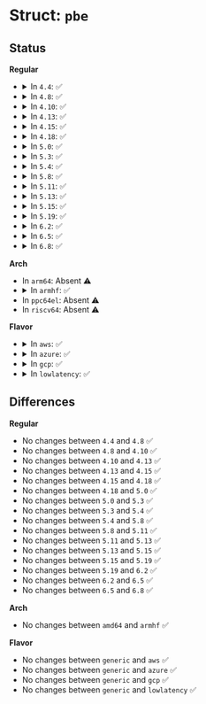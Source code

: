 # Struct: <code>pbe</code>

## Status
<b>Regular</b>
<ul>
<li>
<details>
<summary>In <code>4.4</code>: ✅</summary>

```c
struct pbe {
    void *address;
    void *orig_address;
    struct pbe *next;
};
```
</details>
</li>
<li>
<details>
<summary>In <code>4.8</code>: ✅</summary>

```c
struct pbe {
    void *address;
    void *orig_address;
    struct pbe *next;
};
```
</details>
</li>
<li>
<details>
<summary>In <code>4.10</code>: ✅</summary>

```c
struct pbe {
    void *address;
    void *orig_address;
    struct pbe *next;
};
```
</details>
</li>
<li>
<details>
<summary>In <code>4.13</code>: ✅</summary>

```c
struct pbe {
    void *address;
    void *orig_address;
    struct pbe *next;
};
```
</details>
</li>
<li>
<details>
<summary>In <code>4.15</code>: ✅</summary>

```c
struct pbe {
    void *address;
    void *orig_address;
    struct pbe *next;
};
```
</details>
</li>
<li>
<details>
<summary>In <code>4.18</code>: ✅</summary>

```c
struct pbe {
    void *address;
    void *orig_address;
    struct pbe *next;
};
```
</details>
</li>
<li>
<details>
<summary>In <code>5.0</code>: ✅</summary>

```c
struct pbe {
    void *address;
    void *orig_address;
    struct pbe *next;
};
```
</details>
</li>
<li>
<details>
<summary>In <code>5.3</code>: ✅</summary>

```c
struct pbe {
    void *address;
    void *orig_address;
    struct pbe *next;
};
```
</details>
</li>
<li>
<details>
<summary>In <code>5.4</code>: ✅</summary>

```c
struct pbe {
    void *address;
    void *orig_address;
    struct pbe *next;
};
```
</details>
</li>
<li>
<details>
<summary>In <code>5.8</code>: ✅</summary>

```c
struct pbe {
    void *address;
    void *orig_address;
    struct pbe *next;
};
```
</details>
</li>
<li>
<details>
<summary>In <code>5.11</code>: ✅</summary>

```c
struct pbe {
    void *address;
    void *orig_address;
    struct pbe *next;
};
```
</details>
</li>
<li>
<details>
<summary>In <code>5.13</code>: ✅</summary>

```c
struct pbe {
    void *address;
    void *orig_address;
    struct pbe *next;
};
```
</details>
</li>
<li>
<details>
<summary>In <code>5.15</code>: ✅</summary>

```c
struct pbe {
    void *address;
    void *orig_address;
    struct pbe *next;
};
```
</details>
</li>
<li>
<details>
<summary>In <code>5.19</code>: ✅</summary>

```c
struct pbe {
    void *address;
    void *orig_address;
    struct pbe *next;
};
```
</details>
</li>
<li>
<details>
<summary>In <code>6.2</code>: ✅</summary>

```c
struct pbe {
    void *address;
    void *orig_address;
    struct pbe *next;
};
```
</details>
</li>
<li>
<details>
<summary>In <code>6.5</code>: ✅</summary>

```c
struct pbe {
    void *address;
    void *orig_address;
    struct pbe *next;
};
```
</details>
</li>
<li>
<details>
<summary>In <code>6.8</code>: ✅</summary>

```c
struct pbe {
    void *address;
    void *orig_address;
    struct pbe *next;
};
```
</details>
</li>
</ul>
<b>Arch</b>
<ul>
<li>
In <code>arm64</code>: Absent ⚠️
</li>
<li>
<details>
<summary>In <code>armhf</code>: ✅</summary>

```c
struct pbe {
    void *address;
    void *orig_address;
    struct pbe *next;
};
```
</details>
</li>
<li>
In <code>ppc64el</code>: Absent ⚠️
</li>
<li>
In <code>riscv64</code>: Absent ⚠️
</li>
</ul>
<b>Flavor</b>
<ul>
<li>
<details>
<summary>In <code>aws</code>: ✅</summary>

```c
struct pbe {
    void *address;
    void *orig_address;
    struct pbe *next;
};
```
</details>
</li>
<li>
<details>
<summary>In <code>azure</code>: ✅</summary>

```c
struct pbe {
    void *address;
    void *orig_address;
    struct pbe *next;
};
```
</details>
</li>
<li>
<details>
<summary>In <code>gcp</code>: ✅</summary>

```c
struct pbe {
    void *address;
    void *orig_address;
    struct pbe *next;
};
```
</details>
</li>
<li>
<details>
<summary>In <code>lowlatency</code>: ✅</summary>

```c
struct pbe {
    void *address;
    void *orig_address;
    struct pbe *next;
};
```
</details>
</li>
</ul>

## Differences
<b>Regular</b>
<ul>
<li>
No changes between <code>4.4</code> and <code>4.8</code> ✅
</li>
<li>
No changes between <code>4.8</code> and <code>4.10</code> ✅
</li>
<li>
No changes between <code>4.10</code> and <code>4.13</code> ✅
</li>
<li>
No changes between <code>4.13</code> and <code>4.15</code> ✅
</li>
<li>
No changes between <code>4.15</code> and <code>4.18</code> ✅
</li>
<li>
No changes between <code>4.18</code> and <code>5.0</code> ✅
</li>
<li>
No changes between <code>5.0</code> and <code>5.3</code> ✅
</li>
<li>
No changes between <code>5.3</code> and <code>5.4</code> ✅
</li>
<li>
No changes between <code>5.4</code> and <code>5.8</code> ✅
</li>
<li>
No changes between <code>5.8</code> and <code>5.11</code> ✅
</li>
<li>
No changes between <code>5.11</code> and <code>5.13</code> ✅
</li>
<li>
No changes between <code>5.13</code> and <code>5.15</code> ✅
</li>
<li>
No changes between <code>5.15</code> and <code>5.19</code> ✅
</li>
<li>
No changes between <code>5.19</code> and <code>6.2</code> ✅
</li>
<li>
No changes between <code>6.2</code> and <code>6.5</code> ✅
</li>
<li>
No changes between <code>6.5</code> and <code>6.8</code> ✅
</li>
</ul>
<b>Arch</b>
<ul>
<li>
No changes between <code>amd64</code> and <code>armhf</code> ✅
</li>
</ul>
<b>Flavor</b>
<ul>
<li>
No changes between <code>generic</code> and <code>aws</code> ✅
</li>
<li>
No changes between <code>generic</code> and <code>azure</code> ✅
</li>
<li>
No changes between <code>generic</code> and <code>gcp</code> ✅
</li>
<li>
No changes between <code>generic</code> and <code>lowlatency</code> ✅
</li>
</ul>
